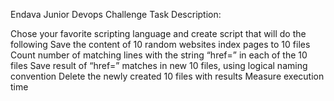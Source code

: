 Endava Junior Devops Challenge Task Description:

Chose your favorite scripting language and create script that will do the following
Save the content of 10 random websites index pages to 10 files
Count number of matching lines with the string “href=” in each of the 10 files
Save result of “href=” matches in new 10 files, using logical naming convention
Delete the newly created 10 files with results
Measure execution time
